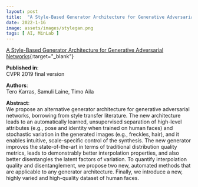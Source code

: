 ```yaml
---
layout: post
title:  "A Style-Based Generator Architecture for Generative Adversarial Networks"
date: 2022-1-16
image: assets/images/stylegan.png
tags: [ AI, MinLab ]
---
```


[A Style-Based Generator Architecture for Generative Adversarial Networks](https://arxiv.org/abs/1812.04948){:target="_blank"}

**Published in**:   
CVPR 2019 final version

**Authors**:   
Tero Karras, Samuli Laine, Timo Aila

**Abstract**:   
We propose an alternative generator architecture for generative adversarial networks, borrowing from style transfer literature. The new architecture leads to an automatically learned, unsupervised separation of high-level attributes (e.g., pose and identity when trained on human faces) and stochastic variation in the generated images (e.g., freckles, hair), and it enables intuitive, scale-specific control of the synthesis. The new generator improves the state-of-the-art in terms of traditional distribution quality metrics, leads to demonstrably better interpolation properties, and also better disentangles the latent factors of variation. To quantify interpolation quality and disentanglement, we propose two new, automated methods that are applicable to any generator architecture. Finally, we introduce a new, highly varied and high-quality dataset of human faces. 
